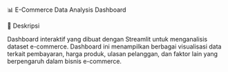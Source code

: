 📊 E-Commerce Data Analysis Dashboard

📝 Deskripsi

Dashboard interaktif yang dibuat dengan Streamlit untuk menganalisis dataset e-commerce. 
Dashboard ini menampilkan berbagai visualisasi data terkait pembayaran, harga produk, ulasan pelanggan, dan faktor lain yang berpengaruh dalam bisnis e-commerce.
